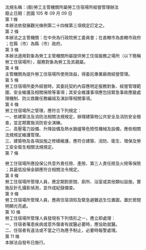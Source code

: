 法規名稱：(廢)勞工主管機關所屬勞工住宿場所經營管理辦法  
廢止日期：民國 105 年 09 月 09 日  
第 1 條  
本辦法依發展觀光條例第二十四條第三項規定訂定之。  
第 2 條  
本辦法之主管機關：在中央為行政院勞工委員會；在直轄市為直轄市政府  
；在縣（市）為縣（市）政府。  
第 3 條  
本辦法適用對象為勞工主管機關所屬提供勞工住宿服務之場所（以下簡稱  
勞工住宿場所），服務對象為勞工及其親屬。  
第 4 條  
主管機關為提升勞工住宿場所使用效益，得委託專業廠商經營管理。  
第 5 條  
勞工住宿場所委外經營時，其委託契約內容應明定服務對象、經營管理範  
圍、安全維護及相關保險等事項；其安全維護事項應包括緊急事故應變處  
理機制、防災救難任務編祖及演訓等相關事項。  
第 6 條  
勞工住宿場所之管理，應符合下列規定：  
一、依建築法及消防法相關法規規定，辦理建築物公共安全及消防安全檢  
查，並定期實施消防安全演練。  
二、高壓電力設備、升降設備及熱水鍋爐等危險性機械及設備，應依相關  
法規規定維護管理。  
三、建築物及各項設施之修繕維護，應符合建築、消防、衛生、環保及勞  
工安全衛生相關法規規定。  
第 7 條  


勞工住宿場所應投保公共意外責任險、產險、第三人責任險及火險等保險  
；其最低投保金額應符合相關法令規定。  
第 8 條  
勞工住宿場所管理人員，應定期對房間、廁所、浴室或其他類似設施，實  
施反針孔攝影偵測，並作成紀錄備查。  
第 9 條  
勞工住宿場所管理人員，應將住宿須知及緊急避難逃生位置圖，置於房間  
明顯光亮處。  
第 10 條  
勞工住宿場所管理人員發現有下列情形之一，應立即處理：  
一、住宿者罹患疾病或意外傷害有就醫必要時，應協助就醫。  
二、住宿者有違法或不當之行為應予制止，必要時報警處理。  
第 11 條  
本辦法自發布日施行。  


